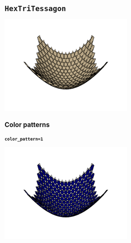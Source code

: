 # `HexTriTessagon`

![HexTriTessagon](../images/types/hex_tri_tessagon.png)

## Color patterns

### `color_pattern=1`

![HexTriTessagon color pattern 1](../images/types/hex_tri_tessagon_color1.png)
